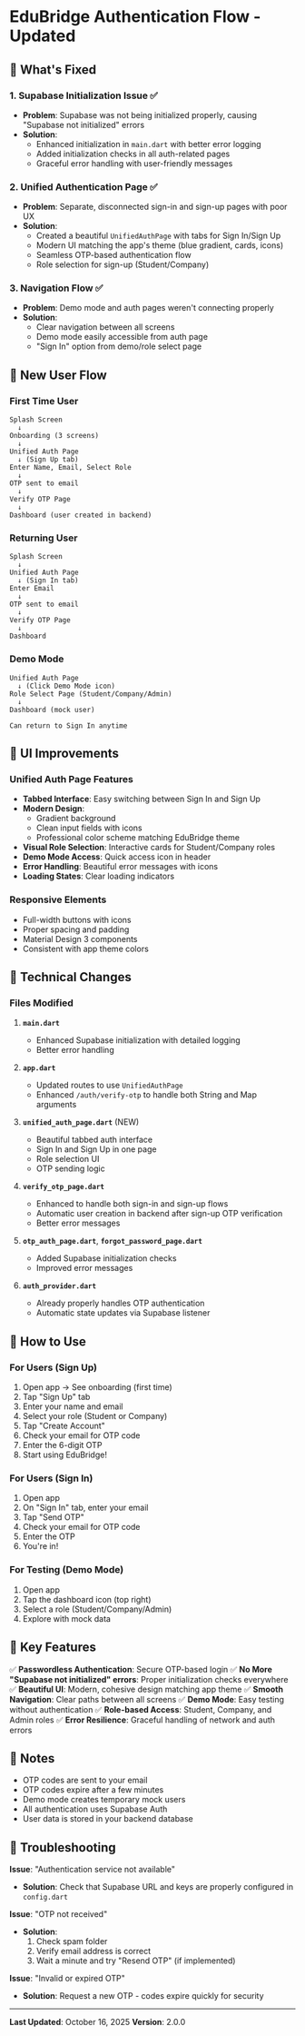# EduBridge Authentication Flow - Updated

## 🎉 What's Fixed

### 1. **Supabase Initialization Issue** ✅

- **Problem**: Supabase was not being initialized properly, causing "Supabase not initialized" errors
- **Solution**:
  - Enhanced initialization in `main.dart` with better error logging
  - Added initialization checks in all auth-related pages
  - Graceful error handling with user-friendly messages

### 2. **Unified Authentication Page** ✅

- **Problem**: Separate, disconnected sign-in and sign-up pages with poor UX
- **Solution**:
  - Created a beautiful `UnifiedAuthPage` with tabs for Sign In/Sign Up
  - Modern UI matching the app's theme (blue gradient, cards, icons)
  - Seamless OTP-based authentication flow
  - Role selection for sign-up (Student/Company)

### 3. **Navigation Flow** ✅

- **Problem**: Demo mode and auth pages weren't connecting properly
- **Solution**:
  - Clear navigation between all screens
  - Demo mode easily accessible from auth page
  - "Sign In" option from demo/role select page

## 📱 New User Flow

### First Time User

```
Splash Screen
  ↓
Onboarding (3 screens)
  ↓
Unified Auth Page
  ↓ (Sign Up tab)
Enter Name, Email, Select Role
  ↓
OTP sent to email
  ↓
Verify OTP Page
  ↓
Dashboard (user created in backend)
```

### Returning User

```
Splash Screen
  ↓
Unified Auth Page
  ↓ (Sign In tab)
Enter Email
  ↓
OTP sent to email
  ↓
Verify OTP Page
  ↓
Dashboard
```

### Demo Mode

```
Unified Auth Page
  ↓ (Click Demo Mode icon)
Role Select Page (Student/Company/Admin)
  ↓
Dashboard (mock user)

Can return to Sign In anytime
```

## 🎨 UI Improvements

### Unified Auth Page Features

- **Tabbed Interface**: Easy switching between Sign In and Sign Up
- **Modern Design**:
  - Gradient background
  - Clean input fields with icons
  - Professional color scheme matching EduBridge theme
- **Visual Role Selection**: Interactive cards for Student/Company roles
- **Demo Mode Access**: Quick access icon in header
- **Error Handling**: Beautiful error messages with icons
- **Loading States**: Clear loading indicators

### Responsive Elements

- Full-width buttons with icons
- Proper spacing and padding
- Material Design 3 components
- Consistent with app theme colors

## 🔧 Technical Changes

### Files Modified

1. **`main.dart`**

   - Enhanced Supabase initialization with detailed logging
   - Better error handling

2. **`app.dart`**

   - Updated routes to use `UnifiedAuthPage`
   - Enhanced `/auth/verify-otp` to handle both String and Map arguments

3. **`unified_auth_page.dart`** (NEW)

   - Beautiful tabbed auth interface
   - Sign In and Sign Up in one page
   - Role selection UI
   - OTP sending logic

4. **`verify_otp_page.dart`**

   - Enhanced to handle both sign-in and sign-up flows
   - Automatic user creation in backend after sign-up OTP verification
   - Better error messages

5. **`otp_auth_page.dart`**, **`forgot_password_page.dart`**

   - Added Supabase initialization checks
   - Improved error messages

6. **`auth_provider.dart`**
   - Already properly handles OTP authentication
   - Automatic state updates via Supabase listener

## 🚀 How to Use

### For Users (Sign Up)

1. Open app → See onboarding (first time)
2. Tap "Sign Up" tab
3. Enter your name and email
4. Select your role (Student or Company)
5. Tap "Create Account"
6. Check your email for OTP code
7. Enter the 6-digit OTP
8. Start using EduBridge!

### For Users (Sign In)

1. Open app
2. On "Sign In" tab, enter your email
3. Tap "Send OTP"
4. Check your email for OTP code
5. Enter the OTP
6. You're in!

### For Testing (Demo Mode)

1. Open app
2. Tap the dashboard icon (top right)
3. Select a role (Student/Company/Admin)
4. Explore with mock data

## 🎯 Key Features

✅ **Passwordless Authentication**: Secure OTP-based login
✅ **No More "Supabase not initialized" errors**: Proper initialization checks everywhere
✅ **Beautiful UI**: Modern, cohesive design matching app theme
✅ **Smooth Navigation**: Clear paths between all screens
✅ **Demo Mode**: Easy testing without authentication
✅ **Role-based Access**: Student, Company, and Admin roles
✅ **Error Resilience**: Graceful handling of network and auth errors

## 📝 Notes

- OTP codes are sent to your email
- OTP codes expire after a few minutes
- Demo mode creates temporary mock users
- All authentication uses Supabase Auth
- User data is stored in your backend database

## 🐛 Troubleshooting

**Issue**: "Authentication service not available"

- **Solution**: Check that Supabase URL and keys are properly configured in `config.dart`

**Issue**: "OTP not received"

- **Solution**:
  1. Check spam folder
  2. Verify email address is correct
  3. Wait a minute and try "Resend OTP" (if implemented)

**Issue**: "Invalid or expired OTP"

- **Solution**: Request a new OTP - codes expire quickly for security

---

**Last Updated**: October 16, 2025
**Version**: 2.0.0
